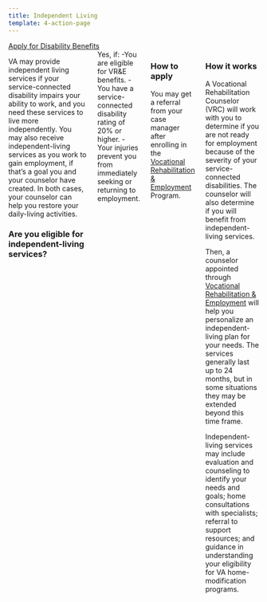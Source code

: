 ```yaml
---
title: Independent Living
template: 4-action-page
---
```


<div class="main" role="main" markdown="0">

<div class="action-bar">
  <div class="row">
    <div class="small-12 columns">
      <a class="usa-button-primary va-button-primary" href="/disability-benefits/apply-for-benefits/">Apply for Disability Benefits</a>
    </div>
  </div>
</div>

<div class="section one" markdown="0">
<div class="primary" markdown="0">
<div class="row" markdown="0">
<div class="small-12 medium-8 columns">


<div markdown="1">

VA may provide independent living services if your service-connected disability impairs your ability to work, and you need these services to live more independently. You may also receive independent-living services as you work to gain employment, if that’s a goal you and your counselor have created. In both cases, your counselor can help you restore your daily-living activities.

### Are you eligible for independent-living services?
</div>

<div markdown="1">
Yes, if:
-You are eligible for VR&E benefits.
- You have a service-connected disability rating of 20% or higher. 
- Your injuries prevent you from immediately seeking or returning to employment.

</div>

<div markdown="1">

### How to apply
You may get a referral from your case manager after enrolling in the [Vocational Rehabilitation & Employment](/vre/apply-vre/) Program.
</div>

<div markdown="1">

### How it works
A Vocational Rehabilitation Counselor (VRC) will work with you to determine if you are not ready for employment because of the severity of your service-connected disabilities. The counselor will also determine if you will benefit from independent-living services.

Then, a counselor appointed through [Vocational Rehabilitation & Employment](/vre/apply-vre/) will help you personalize an independent-living plan for your needs. The services generally last up to 24 months, but in some situations they may be extended beyond this time frame. 

Independent-living services may include evaluation and counseling to identify your needs and goals; home consultations with specialists; referral to support resources; and guidance in understanding your eligibility for VA home-modification programs. 


</div>

</div>
</div>
</div>
</div>

